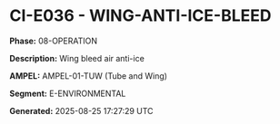 # CI-E036 - WING-ANTI-ICE-BLEED

**Phase:** 08-OPERATION

**Description:** Wing bleed air anti-ice

**AMPEL:** AMPEL-01-TUW (Tube and Wing)

**Segment:** E-ENVIRONMENTAL

**Generated:** 2025-08-25 17:27:29 UTC
